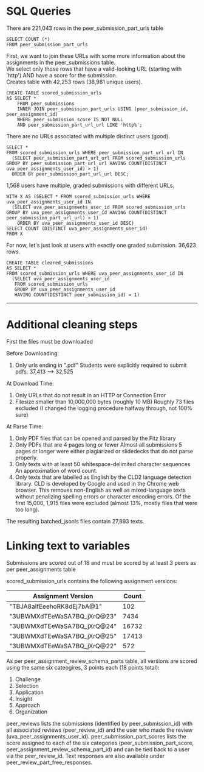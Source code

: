# SQL Queries

There are 221,043 rows in the peer_submission_part_urls table

~~~
SELECT COUNT (*)
FROM peer_submission_part_urls
~~~

First, we want to join these URLs with some more information about the assignments in the peer_submissions table.  
We select only those rows that have a valid-looking URL (starting with 'http') AND have a score for the submission.  
Creates table with 42,253 rows (38,981 unique users).
~~~
CREATE TABLE scored_submission_urls
AS SELECT *
	FROM peer_submissions
	INNER JOIN peer_submission_part_urls USING (peer_submission_id, peer_assignment_id)
	WHERE peer_submission_score IS NOT NULL
	AND peer_submission_part_url_url LIKE 'http%';
~~~

There are no URLs associated with multiple distinct users (good).
~~~
SELECT *
FROM scored_submission_urls WHERE peer_submission_part_url_url IN
  (SELECT peer_submission_part_url_url FROM scored_submission_urls GROUP BY peer_submission_part_url_url HAVING COUNT(DISTINCT uva_peer_assignments_user_id) > 1)
  ORDER BY peer_submission_part_url_url DESC;
~~~

1,568 users have multiple, graded submissions with different URLs.
~~~
WITH X AS (SELECT * FROM scored_submission_urls WHERE uva_peer_assignments_user_id IN
  (SELECT uva_peer_assignments_user_id FROM scored_submission_urls GROUP BY uva_peer_assignments_user_id HAVING COUNT(DISTINCT peer_submission_part_url_url) > 1)
	ORDER BY uva_peer_assignments_user_id DESC)
SELECT COUNT (DISTINCT uva_peer_assignments_user_id)
FROM X
~~~

For now, let's just look at users with exactly one graded submission. 36,623 rows.

~~~
CREATE TABLE cleared_submissions
AS SELECT * 
FROM scored_submission_urls WHERE uva_peer_assignments_user_id IN
  (SELECT uva_peer_assignments_user_id
   FROM scored_submission_urls
   GROUP BY uva_peer_assignments_user_id
   HAVING COUNT(DISTINCT peer_submission_id) = 1)
~~~

---

# Additional cleaning steps

First the files must be downloaded

Before Downloading:
1. Only urls ending in ".pdf"
Students were explicitly required to submit pdfs.
37,413 --> 32,525 

At Download Time:
1. Only URLs that do not result in an HTTP or Connection Error
2. Filesize smaller than 10,000,000 bytes (roughly 10 MB)
Roughly 73 files excluded (I changed the logging procedure halfway through, not 100% sure)

At Parse Time:
1. Only PDF files that can be opened and parsed by the Fitz library
2. Only PDFs that are 4 pages long or fewer 
    Almost all submissions 5 pages or longer were either plagiarized or slidedecks that do not parse properly.
3. Only texts with at least 50 whitespace-delimited character sequences 
    An approximation of word count.
4. Only texts that are labelled as English by the CLD2 language detection library.
    CLD is developed by Google and used in the Chrome web browser. This removes non-English as well as mixed-language texts without penalizing spelling errors or character encoding errors.
Of the first 15,000, 1,915 files were excluded (almost 13%, mostly files that were too long).

The resulting batched_jsonls files contain 27,893  texts.

# Linking text to variables

Submissions are scored out of 18 and must be scored by at least 3 peers as per peer_assignments table

scored_submission_urls contains the following assignment versions:

| Assignment Version          | Count |
|-----------------------------|-------|
| "TBJA8aIfEeehoRK8dEj7bA@1"  | 102   |
| "3UBWMXdTEeWaSA7BQ_jXrQ@23" | 7434  |
| "3UBWMXdTEeWaSA7BQ_jXrQ@24" | 16732 |
| "3UBWMXdTEeWaSA7BQ_jXrQ@25" | 17413 |
| "3UBWMXdTEeWaSA7BQ_jXrQ@22" | 572   |

As per peer_assignment_review_schema_parts table, all versions are scored using the same six cateogires, 3 points each (18 points total):  
1. Challenge
2. Selection
3. Application
4. Insight
5. Approach
6. Organization

peer_reviews lists the submissions (identified by peer_submission_id) with all associated reviews (peer_review_id) and the user who made the review (uva_peer_assignments_user_id). peer_submission_part_scores lists the score assigned to each of the six categories (peer_submission_part_score, peer_assignment_review_schema_part_id) and can be tied back to a user via the peer_review_id. Text responses are also available under peer_review_part_free_responses. 

